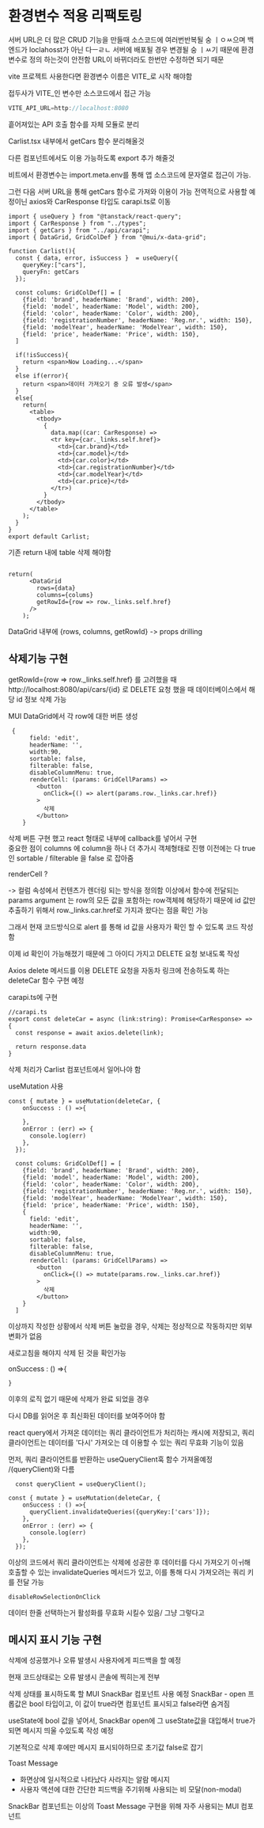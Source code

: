 # 환경변수 적용 리팩토링

서버 URL은 더 많은 CRUD 기능을 만들때 소스코드에 여러번반복될 숭 ㅣㅇㅆ으며 백엔드가 loclahosst가 아닌 다ㅡㄹㄴ 서버에 배포될 경우 변경될 숭 ㅣㅆ기 때문에 환경변수로 정의 하는것이 안전함
URL이 바뀌더라도 한번만 수정하면 되기 때문 

vite 프로젝트 사용한다면 환경변수 이름은 VITE_로 시작 해야함

접두사가 VITE_인 변수만 소스코드에서 접근 가능

```java
VITE_API_URL=http://localhost:8080
```

흩어져있는 API 호출 함수를 자체 모듈로 분리

Carlist.tsx 내부에서 getCars 함수 분리해올것

다른 컴포넌트에서도 이용 가능하도록 export 추가 해줄것

비트에서 환경변수는 import.meta.env를 통해 앱 소스코드에 문자열로 접근이 가능.

그런 다음 서버 URL을 통해 getCars 함수로 가져와 이용이 가능
전역적으로 사용할 예정이닌 axios와 CarResponse 타입도 carapi.ts로 이동

```tsx
import { useQuery } from "@tanstack/react-query";
import { CarResponse } from "../types";
import { getCars } from "../api/carapi";
import { DataGrid, GridColDef } from "@mui/x-data-grid";

function Carlist(){
  const { data, error, isSuccess }  = useQuery({
    queryKey:["cars"],
    queryFn: getCars
  });

  const colums: GridColDef[] = [
    {field: 'brand', headerName: 'Brand', width: 200},
    {field: 'model', headerName: 'Model', width: 200},
    {field: 'color', headerName: 'Color', width: 200},
    {field: 'registrationNumber', headerName: 'Reg.nr.', width: 150},
    {field: 'modelYear', headerName: 'ModelYear', width: 150},
    {field: 'price', headerName: 'Price', width: 150},
  ]

  if(!isSuccess){
    return <span>Now Loading...</span>
  }
  else if(error){
    return <span>데이터 가져오기 중 오류 발생</span>
  }
  else{
    return(
      <table>
        <tbody>
          {
            data.map((car: CarResponse) => 
            <tr key={car._links.self.href}>
              <td>{car.brand}</td>
              <td>{car.model}</td>
              <td>{car.color}</td>
              <td>{car.registrationNumber}</td>
              <td>{car.modelYear}</td>
              <td>{car.price}</td>
            </tr>)
          }
        </tbody>
      </table>
    );
  }
}
export default Carlist;
```
기존 return 내에  table 삭제 해야함

```tsx

return(
      <DataGrid
        rows={data}
        columns={colums}
        getRowId={row => row._links.self.href}
      />
    );
```
DataGrid 내부에 {rows, columns, getRowId} -> props drilling

## 삭제기능 구현

getRowId={row => row._links.self.href} 를 고려했을 때
http://localhost:8080/api/cars/{id} 로 DELETE 요청 했을 때 데이터베이스에서 해당 id 정보 삭제 가능

MUI DataGrid에서 각 row에 대한 버튼 생성

```tsx
 {
      field: 'edit',
      headerName: '',
      width:90,
      sortable: false,
      filterable: false,
      disableColumnMenu: true,
      renderCell: (params: GridCellParams) => 
        <button
          onClick={() => alert(params.row._links.car.href)}
        >
          삭제
        </button>
    }
```

삭제 버튼 구현 했고 react 형태로 내부에 callback를 넣어서 구현
\
중요한 점이 columns 에 column을 하나 더 추가시 객체형태로 진행
이전에는 다 true 인 sortable / filterable 을 false 로 잡아줌

renderCell ?

-> 컬럼 속성에서 컨텐츠가 렌더링 되는 방식을 정의함
이상에서 함수에 전달되는 params argument 는 row의 모든 값을 포함하는 row객체헤 해당하기 때문에
id 값만 추출하기 위해서 row._links.car.href로 가지과 왔다는 점을 확인 가능

그래서 현재 코드방식으로 alert 를 통해 id 값을 사용자가 확인 할 수 있도록 코드 작성함

이제 id  확인이 가능해졌기 때문에 그 아이디 가지고 DELETE 요청 보내도록 작성

Axios delete 메서드를 이용 DELETE 요청을 자동차 링크에 전송하도록 하는 deleteCar 함수 구현 예정

carapi.ts에 구현

```tsx
//carapi.ts
export const deleteCar = async (link:string): Promise<CarResponse> => {
  const response = await axios.delete(link);

  return response.data
}
```  
삭제 처리가 Carlist 컴포넌트에서 일어나야 함

useMutation 사용

```tsx
const { mutate } = useMutation(deleteCar, {
    onSuccess : () =>{

    },
    onError : (err) => {
      console.log(err)
    },
  });

  const colums: GridColDef[] = [
    {field: 'brand', headerName: 'Brand', width: 200},
    {field: 'model', headerName: 'Model', width: 200},
    {field: 'color', headerName: 'Color', width: 200},
    {field: 'registrationNumber', headerName: 'Reg.nr.', width: 150},
    {field: 'modelYear', headerName: 'ModelYear', width: 150},
    {field: 'price', headerName: 'Price', width: 150},
    {
      field: 'edit',
      headerName: '',
      width:90,
      sortable: false,
      filterable: false,
      disableColumnMenu: true,
      renderCell: (params: GridCellParams) => 
        <button
          onClick={() => mutate(params.row._links.car.href)}
        >
          삭제
        </button>
    }
  ]
```
이상까지 작성한 상황에서 삭제 버튼 눌렀을 경우, 삭제는 정상적으로 작동하지만 외부 변화가 없음

새로고침을 해야지 삭제 된 것을 확인가능


onSuccess : () =>{

    }
이후의 로직 없기 때문에 삭제가 완료 되었을 경우 

다시 DB를 읽어온 후 최신화된 데이터를 보여주어야 함

react query에서 가져온 데이터는 쿼리 클라이언트가 처리하는 캐시에 저장되고, 쿼리 클라이언트는 데이터를 '다시' 가져오는 데 이용할 수 있는 쿼리 무효화 기능이 있음

먼저, 쿼리 클라이언트를 반환하는 useQueryClient훅 함수 가져올예정 /(queryClient)와 다름
```tsx
  const queryClient = useQueryClient();
```

```tsx
const { mutate } = useMutation(deleteCar, {
    onSuccess : () =>{
      queryClient.invalidateQueries({queryKey:['cars']});
    },
    onError : (err) => {
      console.log(err)
    },
  });
```
이상의 코드에서 쿼리 클라이언트는 삭제에 성공한 후 데이터를 다시 가져오기 이ㅟ해 호출할 수 있는 invalidateQueries 메서드가 있고, 이를 통해 다시 가져오려는 쿼리 키를 전달 가능

```tsx
disableRowSelectionOnClick
```
데이터 한줄 선택하는거 활성화를 무효화 시킬수 있음/ 그냥 그렇다고

## 메시지 표시 기능 구현

삭제에 성공했거나 오류 발생시 사용자에게 피드백을 할 예정

현재 코드상태로는 오류 발생시 콘솔에 찍히는게 전부

삭제 상태를 표시하도록 할 MUI SnackBar 컴포넌트 사용 예정
SnackBar - open 프롭값은 bool 타입이고, 이 값이 true라면 컴포넌트 표시되고
false라면 숨겨짐

useState에 bool 값을 넣어서, SnackBar open에 그 useState값을 대입해서 true가 되면 메시지 띄울 수있도록 작성 예정

기본적으로 삭제 후에만 메시지 표시되야하므로 초기값 false로 잡기

Toast Message
- 화면상에 일시적으로 나타났다 사라지는 알람 메시지
- 사용자 액션에 대한 간단한 피드백을 주기위해 사용되는 비 모달(non-modal)

SnackBar 컴포넌트는 이상의 Toast Message 구현을 위해 자주 사용되는 MUI 컴포넌트